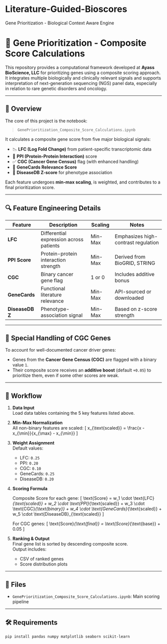 # Literature-Guided-Bioscores
Gene Prioritization - Biological Context Aware Engine

# 🧬 Gene Prioritization - Composite Score Calculations

This repository provides a computational framework developed at **Ayass BioScience, LLC** for prioritizing genes using a composite scoring approach. It integrates multiple biologically and clinically relevant signals and supports interpretation of next-generation sequencing (NGS) panel data, especially in relation to rare genetic disorders and oncology.

---

## 📘 Overview

The core of this project is the notebook:
> `GenePrioritization_Composite_Score_Calculations.ipynb`

It calculates a composite gene score from five major biological signals:

- 📉 **LFC (Log Fold Change)** from patient-specific transcriptomic data  
- 🔗 **PPI (Protein-Protein Interaction)** score  
- ✅ **CGC (Cancer Gene Census)** flag (with enhanced handling)  
- 🔎 **GeneCards Relevance Score**  
- 🧬 **DiseaseDB Z-score** for phenotype association

Each feature undergoes **min-max scaling**, is weighted, and contributes to a final prioritization score.

---

## 🔍 Feature Engineering Details

| Feature | Description | Scaling | Notes |
|--------|-------------|---------|-------|
| **LFC** | Differential expression across patients | Min-Max | Emphasizes high-contrast regulation |
| **PPI Score** | Protein-protein interaction strength | Min-Max | Derived from BioGRID, STRING |
| **CGC** | Binary cancer gene flag | 1 or 0 | Includes additive bonus |
| **GeneCards** | Functional literature relevance | Min-Max | API-sourced or downloaded |
| **DiseaseDB Z** | Phenotype-association signal | Min-Max | Based on z-score strength |

---

## 🧬 Special Handling of CGC Genes

To account for well-documented cancer driver genes:

- Genes from the **Cancer Gene Census (CGC)** are flagged with a binary value `1`.
- Their composite score receives an **additive boost** (default `+0.05`) to prioritize them, even if some other scores are weak.

---

## 🔄 Workflow

1. **Data Input**  
   Load data tables containing the 5 key features listed above.

2. **Min-Max Normalization**  
   All non-binary features are scaled:
   \[
   x_{\text{scaled}} = \frac{x - x_{\min}}{x_{\max} - x_{\min}}
   \]

3. **Weight Assignment**  
   Default values:
   - LFC: `0.25`  
   - PPI: `0.20`  
   - CGC: `0.10`  
   - GeneCards: `0.25`  
   - DiseaseDB: `0.20`  

4. **Scoring Formula**

   Composite Score for each gene:
   \[
   \text{Score} = w_1 \cdot \text{LFC}_{\text{scaled}} + w_2 \cdot \text{PPI}_{\text{scaled}} + w_3 \cdot \text{CGC}_{\text{binary}} + w_4 \cdot \text{GeneCards}_{\text{scaled}} + w_5 \cdot \text{DiseaseDB}_{\text{scaled}}
   \]

   For CGC genes:
   \[
   \text{Score}_{\text{final}} = \text{Score}_{\text{base}} + 0.05
   \]

5. **Ranking & Output**  
   Final gene list is sorted by descending composite score.  
   Output includes:
   - CSV of ranked genes  
   - Score distribution plots

---

## 📂 Files

- `GenePrioritization_Composite_Score_Calculations.ipynb`: Main scoring pipeline

---

## 🛠️ Requirements

```bash
pip install pandas numpy matplotlib seaborn scikit-learn
